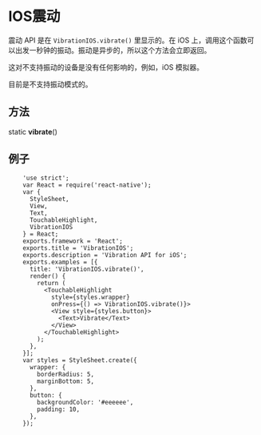 # IOS震动 

震动 API 是在 `VibrationIOS.vibrate()` 里显示的。在 iOS 上，调用这个函数可以出发一秒钟的振动。振动是异步的，所以这个方法会立即返回。

这对不支持振动的设备是没有任何影响的，例如，iOS 模拟器。

目前是不支持振动模式的。 

## 方法  

static **vibrate**()  

## 例子  


```
    'use strict';
	var React = require('react-native');
	var {
	  StyleSheet,
	  View,
	  Text,
	  TouchableHighlight,
	  VibrationIOS
	} = React;
	exports.framework = 'React';
	exports.title = 'VibrationIOS';
	exports.description = 'Vibration API for iOS';
	exports.examples = [{
	  title: 'VibrationIOS.vibrate()',
	  render() {
	    return (
	      <TouchableHighlight
	        style={styles.wrapper}
	        onPress={() => VibrationIOS.vibrate()}>
	        <View style={styles.button}>
	          <Text>Vibrate</Text>
	        </View>
	      </TouchableHighlight>
	    );
	  },
	}];
	var styles = StyleSheet.create({
	  wrapper: {
	    borderRadius: 5,
	    marginBottom: 5,
	  },
	  button: {
	    backgroundColor: '#eeeeee',
	    padding: 10,
	  },
    });
```